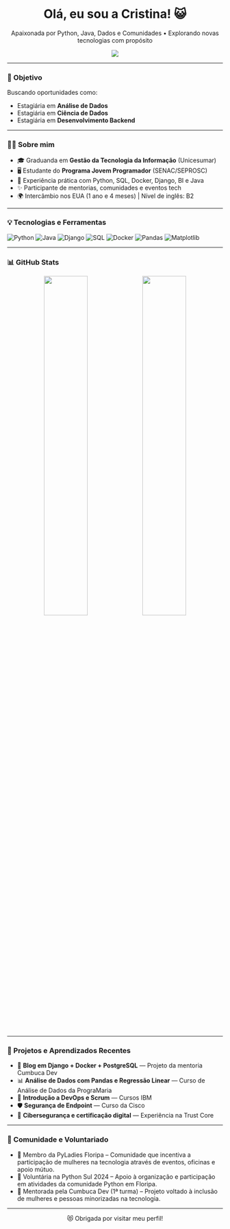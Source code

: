 <h1 align="center">Olá, eu sou a Cristina! 😺</h1>

<p align="center">
  Apaixonada por Python, Java, Dados e Comunidades • Explorando novas tecnologias com propósito
</p>

<p align="center">
  <a href="https://www.linkedin.com/in/criselecam/">
    <img src="https://img.shields.io/badge/-LinkedIn-0A66C2?style=for-the-badge&logo=linkedin&logoColor=white" />
  </a>
</p>

---

### 🎯 Objetivo

Buscando oportunidades como:

- Estagiária em **Análise de Dados**
- Estagiária em **Ciência de Dados**
- Estagiária em **Desenvolvimento Backend**

---

### 👩‍💻 Sobre mim

- 🎓 Graduanda em **Gestão da Tecnologia da Informação** (Unicesumar)
- 🖥️ Estudante do **Programa Jovem Programador** (SENAC/SEPROSC)
- 🧪 Experiência prática com Python, SQL, Docker, Django, BI e Java
- ✨ Participante de mentorias, comunidades e eventos tech
- 🌍 Intercâmbio nos EUA (1 ano e 4 meses) | Nível de inglês: B2

---

### 💡 Tecnologias e Ferramentas

![Python](https://img.shields.io/badge/Python-3776AB?style=for-the-badge&logo=python&logoColor=white)
![Java](https://img.shields.io/badge/Java-ED8B00?style=for-the-badge&logo=java&logoColor=white)
![Django](https://img.shields.io/badge/Django-092E20?style=for-the-badge&logo=django&logoColor=white)
![SQL](https://img.shields.io/badge/SQL-336791?style=for-the-badge&logo=postgresql&logoColor=white)
![Docker](https://img.shields.io/badge/Docker-2496ED?style=for-the-badge&logo=docker&logoColor=white)
![Pandas](https://img.shields.io/badge/Pandas-150458?style=for-the-badge&logo=pandas&logoColor=white)
![Matplotlib](https://img.shields.io/badge/Matplotlib-3776AB?style=for-the-badge&logo=python&logoColor=white)

---

### 📊 GitHub Stats

<div align="center">
  <img src="https://github-readme-stats.vercel.app/api?username=Cristina-br&show_icons=true&theme=default" width="45%" />
  <img src="https://github-readme-stats.vercel.app/api/top-langs/?username=Cristina-br&layout=compact&theme=default" width="45%" />
</div>

---

### 🧠 Projetos e Aprendizados Recentes

- 📝 **Blog em Django + Docker + PostgreSQL** — Projeto da mentoria Cumbuca Dev  
- 📊 **Análise de Dados com Pandas e Regressão Linear** — Curso de Análise de Dados da PrograMaria   
- 🧰 **Introdução a DevOps e Scrum** — Cursos IBM
- 🛡️ **Segurança de Endpoint** — Curso da Cisco
- 🔐 **Cibersegurança e certificação digital** — Experiência na Trust Core

---

### 🤝 Comunidade e Voluntariado

- 🐍 Membro da PyLadies Floripa – Comunidade que incentiva a participação de mulheres na tecnologia através de eventos, oficinas e apoio mútuo.
- 🐙 Voluntária na Python Sul 2024 – Apoio à organização e participação em atividades da comunidade Python em Floripa.
- 🥣 Mentorada pela Cumbuca Dev (1ª turma) – Projeto voltado à inclusão de mulheres e pessoas minorizadas na tecnologia.

---

<p align="center">
  😻 Obrigada por visitar meu perfil!
</p>
